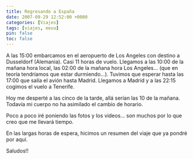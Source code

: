 ```yaml
---
title: Regresando a España
date: 2007-09-29 12:52:00 +0000
categories: [Viajes]
tags: [viajes, eeuu]
pin: false
toc: false
---
```

A las 15:00 embarcamos en el aeropuerto de Los Angeles con destino a Dusseldorf (Alemania). Casi 11 horas de vuelo. Llegamos a las 10:00 de la mañana hora local, las 02:00 de la mañana hora Los Angeles… (que en teoría tendríamos que estar durmiendo…). Tuvimos que esperar hasta las 17:00 que salía el avión hasta Madrid. Llegamos a Madrid y a las 22:15 cogimos el vuelo a Tenerife.

Hoy me desperté a las cinco de la tarde, allá serían las 10 de la mañana. Todavía mi cuerpo no ha asimilado el cambio de horario.

Poco a poco iré poniendo las fotos y los videos… son muchos por lo que creo que me llevará tiempo.

En las largas horas de espera, hicimos un resumen del viaje que ya pondré por aquí.

Saludos!!